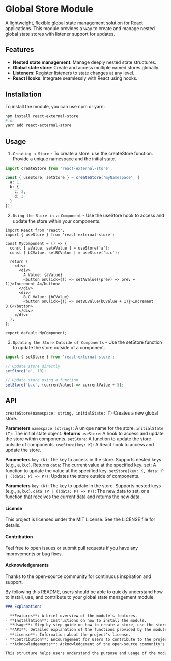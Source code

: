 # Global Store Module

A lightweight, flexible global state management solution for React applications. This module provides a way to create and manage nested global state stores with listener support for updates.

## Features

- **Nested state management**: Manage deeply nested state structures.
- **Global state store**: Create and access multiple named stores globally.
- **Listeners**: Register listeners to state changes at any level.
- **React Hooks**: Integrate seamlessly with React using hooks.

## Installation

To install the module, you can use npm or yarn:

```sh
npm install react-external-store
# or
yarn add react-external-store
```

## Usage
1. `Creating a Store` - To create a store, use the createStore function. Provide a unique namespace and the initial state.

```typescript
import createStore from 'react-external-store';

const { useStore, setStore } = createStore('myNamespace', {
  a: 1,
  b: {
    c: 2,
    d: 3
  }
});
```
2. `Using the Store in a Component` - Use the useStore hook to access and update the store within your components.

```tsx
import React from 'react';
import { useStore } from 'react-external-store';

const MyComponent = () => {
  const [ aValue, setAValue ] = useStore('a');
  const [ bCValue, setBCValue ] = useStore('b.c');

  return (
    <div>
      <div>
        A Value: {aValue}
        <button onClick={() => setAValue((prev) => prev + 1)}>Increment A</button>
      </div>
      <div>
        B.C Value: {bCValue}
        <button onClick={() => setBCValue(bCValue + 1)}>Increment B.C</button>
      </div>
    </div>
  );
};

export default MyComponent;
```
3. `Updating the Store Outside of Components` - Use the setStore function to update the store outside of a component.

```typescript
import { setStore } from 'react-external-store';

// Update store directly
setStore('a', 10);

// Update store using a function
setStore('b.c', (currentValue) => currentValue + 5);
```

## API
`createStore(namespace: string, initialState: T)`
Creates a new global store.

**Parameters**
`namespace (string)`: A unique name for the store.
`initialState (T)`: The initial state object.
**Returns**
`useStore`: A hook to access and update the store within components.
`setStore`: A function to update the store outside of components.
`useStore(key: K)`: A React hook to access and update the store.

**Parameters**
`key (K)`: The key to access in the store. Supports nested keys (e.g., a, b.c).
Returns
`data`: The current value at the specified key.
set: A function to update the value at the specified key.
`setStore(key: K, data: P | ((data: P) => P))`: Updates the store outside of components.

**Parameters**
`key (K)`: The key to update in the store. Supports nested keys (e.g., a, b.c).
`data (P | ((data: P) => P))`: The new data to set, or a function that receives the current data and returns the new data.

#### License
This project is licensed under the MIT License. See the LICENSE file for details.

#### Contribution
Feel free to open issues or submit pull requests if you have any improvements or bug fixes.

#### Acknowledgements
Thanks to the open-source community for continuous inspiration and support.

By following this README, users should be able to quickly understand how to install, use, and contribute to your global state management module.

```markdown
### Explanation:

- **Features**: A brief overview of the module's features.
- **Installation**: Instructions on how to install the module.
- **Usage**: Step-by-step guide on how to create a store, use the store in a component, and update the store outside of a component.
- **API**: Detailed explanation of the functions provided by the module (`createStore`, `useStore`, `setStore`).
- **License**: Information about the project's license.
- **Contribution**: Encouragement for users to contribute to the project.
- **Acknowledgements**: Acknowledgement of the open-source community's support. 

This structure helps users understand the purpose and usage of the module and provides a clear reference for the available functions and their usage.
```